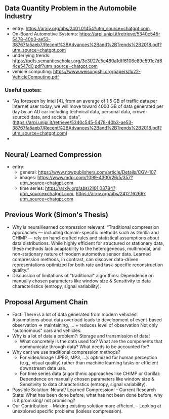 ## Data Quantity Problem in the Automobile Industry
- entry: https://arxiv.org/abs/2401.01454?utm_source=chatgpt.com,
- On-Board Automotive Systems: https://arpi.unipi.it/retrieve/5340c545-5478-40b3-ae53-38767fa5aeb7/Recent%2BAdvances%2Band%2BTrends%2B2018.pdf?utm_source=chatgpt.com
- underlying trends: https://pdfs.semanticscholar.org/3e3f/27e5c480a1dff6106e89e591c7d64ce547d0.pdf?utm_source=chatgpt.com
- vehicle computing: https://www.weisongshi.org/papers/lu22-VehicleComputing.pdf

### Useful quotes:
- "As foreseen by Intel [4], from an average of 1.5 GB of traffic data per Internet user today, we will move toward 4000 GB of data generated per day by an AD car including technical data, personal data, crowd-sourced data, and societal data". (https://arpi.unipi.it/retrieve/5340c545-5478-40b3-ae53-38767fa5aeb7/Recent%2BAdvances%2Band%2BTrends%2B2018.pdf?utm_source=chatgpt.com)
- 

## Neural/ Learned Compression 
- entry:
    - general: https://www.nowpublishers.com/article/Details/CGV-107
    - images: https://www.mdpi.com/1099-4300/26/5/357?utm_source=chatgpt.com
    - time series: https://arxiv.org/abs/2101.08784?utm_source=chatgpt.com, https://arxiv.org/abs/2412.16266?utm_source=chatgpt.com
 
## Previous Work (Simon's Thesis)
- Why is neural/learned compression relevant: “Traditional compression approaches — including domain-specific methods such as Gorilla and CHIMP — rely on hand-crafted rules and statistical assumptions about data distributions. While highly efficient for structured or stationary data, these methods lack adaptability to the heterogeneous, multimodal, and non-stationary nature of modern automotive sensor data. Learned compression methods, in contrast, can discover data-driven representations optimized for both rate and task-specific reconstruction quality.”
- Discussion of limitations of "traditional" algorithms: Dependence on manually chosen parameters like window size & Sensitivity to data characteristics (entropy, signal variability).

## Proposal Argument Chain
- Fact: There is a lot of data generated from modern vehicles!
    Assumptions about data overload leads to development of event-based observation => maintaining, ... + reduces level of observation
    Not only "autonomous" cars and vehicles.
- Why is a lot of data a problem?: Storage and transmission of data!
    -  What concretely is the data used for? What are the components that communicate through data? What needs to be accounted for? 
- Why cant we use traditional compression methods?
    - For video/image (JPEG, MP3, ...): optimized for human perception (e.g., visual quality) rather than machine learning tasks or efficient downstream data use.
    - For time series data (algorithmic approaches like CHIMP or Gorilla): Dependence on manually chosen parameters like window size & Sensitivity to data characteristics (entropy, signal variability).
- Possible Solution: Neural/ Learned Compression!
      - Current Research State: What has been done before, what has not been done before, why is it promising/ not promising?
- Our Contribution:
      - Making existing solution more efficient.
      - Looking at unexplored specific problems (losless compression).

